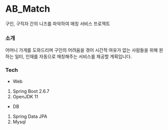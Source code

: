 # AB_Match
구인, 구직자 간의 니즈를 파악하여 매칭 서비스 프로젝트

### 소개
어머니 가게를 도와드리며 구인의 어려움을 겪어 시간적 여유가 없는 사람들을 위해 원하는 일터, 인재를 자동으로 매칭해주는 서비스를 제공할 계획입니다.

### Tech
- Web
1. Spring Boot 2.6.7
2. OpenJDK 11

- DB
1. Spring Data JPA
2. Mysql
